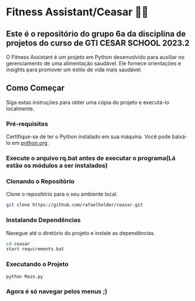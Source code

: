 # Fitness Assistant/Ceasar 🍫🥗
## Este é o repositório do grupo 6a da disciplina de projetos do curso de GTI CESAR SCHOOL 2023.2

O Fitness Assistant é um projeto em Python desenvolvido para auxiliar no gerenciamento de uma alimentação saudável. Ele fornece orientações e insights para promover um estilo de vida mais saudável.

## Como Começar

Siga estas instruções para obter uma cópia do projeto e executá-lo localmente.

### Pré-requisitos

Certifique-se de ter o Python instalado em sua máquina. Você pode baixá-lo em [python.org](https://www.python.org/).
### Execute o arquivo rq.bat antes de executar o programa(Lá estão os módulos a ser instalados)

### Clonando o Repositório

Clone o repositório para o seu ambiente local.

```bash
git clone https://github.com/rafaelholder/ceasar.git
```
### Instalando Dependências

Navegue até o diretório do projeto e instale as dependências.

```bash
cd ceasar
start requirements.bat
```

### Executando o Projeto

```bash
python Main.py
```

### Agora é só navegar pelos menus ;) 


